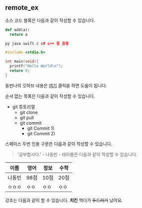 ## remote_ex

소스 코드 블록은 다음과 같이 작성할 수 있습니다.
```py
def add(a):
  return a
```
```c++
py java swift c c# c++ 등 응용 
```
```c
#include <stdio.h>

int main(void){
  printf("Hello World\n");
  return 0;
}
```
동빈나의 깃허브 내용은 [여기](https://ndb796.tistory.com/190?category=1029186) 클릭을 하면 도움이 됩니다.

순서 없는 목록은 다음과 같이 작성할 수 있습니다.

* git 튜토리얼
  * git clone
  * git pull
  * git commit
    * git Commit 1)
    * git Commit 2)
    
 스페이스 두번
 인용 구문은 다음과 같이 작성할 수 있습니다.
 >'공부합시다.' - 나동빈 -
 테이블은 다음과 같이 작성할 수 있습니다.
 
 이름|영어|정보|수학|
 ---|---|---|---|
 나동빈|98점|10점|20점|
 ㅇㅇㅇ|ㅇㅇ|ㅇㅇ|ㅇㅇ|
 
 강조는 다음과 같이 할 수 있습니다.
 **치킨** 먹다가 ~~두드러기~~ 났어요.
